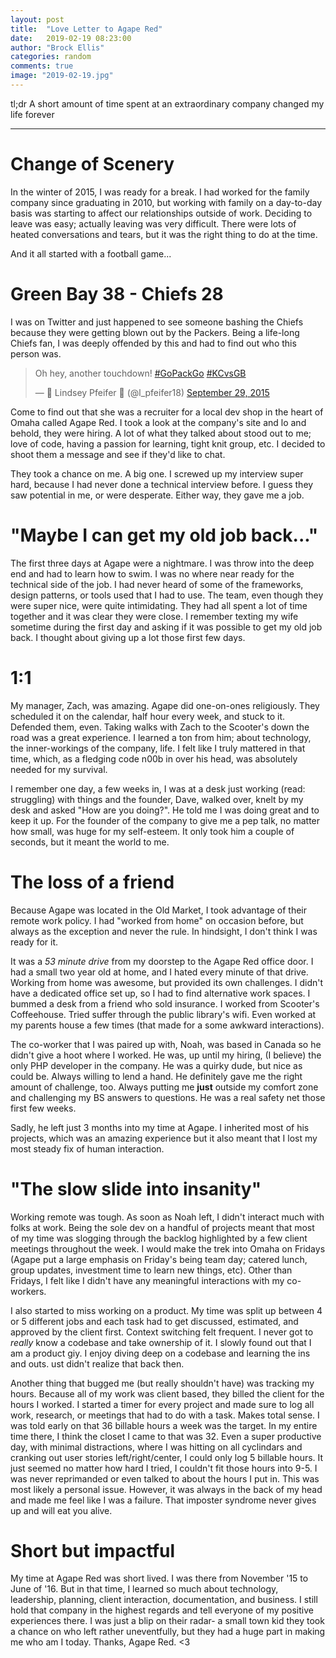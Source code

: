 ```yaml
---
layout: post
title:  "Love Letter to Agape Red"
date:   2019-02-19 08:23:00
author: "Brock Ellis"
categories: random
comments: true
image: "2019-02-19.jpg"
---
```


tl;dr A short amount of time spent at an extraordinary company changed my life forever

---

# Change of Scenery

In the winter of 2015, I was ready for a break. I had worked for the family company since graduating in 2010, but working with family on a day-to-day basis was starting to affect our relationships outside of work. Deciding to leave was easy; actually leaving was very difficult. There were lots of heated conversations and tears, but it was the right thing to do at the time.

And it all started with a football game...

# Green Bay 38 - Chiefs 28

I was on Twitter and just happened to see someone bashing the Chiefs because they were getting blown out by the Packers. Being a life-long Chiefs fan, I was deeply offended by this and had to find out who this person was.

<blockquote class="twitter-tweet" data-lang="en"><p lang="en" dir="ltr">Oh hey, another touchdown! <a href="https://twitter.com/hashtag/GoPackGo?src=hash&amp;ref_src=twsrc%5Etfw">#GoPackGo</a> <a href="https://twitter.com/hashtag/KCvsGB?src=hash&amp;ref_src=twsrc%5Etfw">#KCvsGB</a></p>&mdash; 🚀 Lindsey Pfeifer 🚀 (@l_pfeifer18) <a href="https://twitter.com/l_pfeifer18/status/648664804857630720?ref_src=twsrc%5Etfw">September 29, 2015</a></blockquote>
<script async src="https://platform.twitter.com/widgets.js" charset="utf-8"></script>

Come to find out that she was a recruiter for a local dev shop in the heart of Omaha called Agape Red. I took a look at the company's site and lo and behold, they were hiring. A lot of what they talked about stood out to me; love of code, having a passion for learning, tight knit group, etc. I decided to shoot them a message and see if they'd like to chat.

They took a chance on me. A big one. I screwed up my interview super hard, because I had never done a technical interview before. I guess they saw potential in me, or were desperate. Either way, they gave me a job.

# "Maybe I can get my old job back..."

The first three days at Agape were a nightmare. I was throw into the deep end and had to learn how to swim. I was no where near ready for the technical side of the job. I had never heard of some of the frameworks, design patterns, or tools used that I had to use. The team, even though they were super nice, were quite intimidating. They had all spent a lot of time together and it was clear they were close. I remember texting my wife sometime during the first day and asking if it was possible to get my old job back. I thought about giving up a lot those first few days.

# 1:1

My manager, Zach, was amazing. Agape did one-on-ones religiously. They scheduled it on the calendar, half hour every week, and stuck to it. Defended them, even. Taking walks with Zach to the Scooter's down the road was a great experience. I learned a ton from him; about technology, the inner-workings of the company, life. I felt like I truly mattered in that time, which, as a fledging code n00b in over his head, was absolutely needed for my survival.

I remember one day, a few weeks in, I was at a desk just working (read: struggling) with things and the founder, Dave, walked over, knelt by my desk and asked "How are you doing?". He told me I was doing great and to keep it up. For the founder of the company to give me a pep talk, no matter how small, was huge for my self-esteem. It only took him a couple of seconds, but it meant the world to me.

# The loss of a friend

Because Agape was located in the Old Market, I took advantage of their remote work policy. I had "worked from home" on occasion before, but always as the exception and never the rule. In hindsight, I don't think I was ready for it.

It was a *53 minute drive* from my doorstep to the Agape Red office door. I had a small two year old at home, and I hated every minute of that drive. Working from home was awesome, but provided its own challenges. I didn't have a dedicated office set up, so I had to find alternative work spaces. I bummed a desk from a friend who sold insurance. I worked from Scooter's Coffeehouse. Tried suffer through the public library's wifi. Even worked at my parents house a few times (that made for a some awkward interactions).

The co-worker that I was paired up with, Noah, was based in Canada so he didn't give a hoot where I worked. He was, up until my hiring, (I believe) the only PHP developer in the company. He was a quirky dude, but nice as could be. Always willing to lend a hand. He definitely gave me the right amount of challenge, too. Always putting me **just** outside my comfort zone and challenging my BS answers to questions. He was a real safety net those first few weeks.

Sadly, he left just 3 months into my time at Agape. I inherited most of his projects, which was an amazing experience but it also meant that I lost my most steady fix of human interaction.

# "The slow slide into insanity"

Working remote was tough. As soon as Noah left, I didn't interact much with folks at work. Being the sole dev on a handful of projects meant that most of my time was slogging through the backlog highlighted by a few client meetings throughout the week. I would make the trek into Omaha on Fridays (Agape put a large emphasis on Friday's being team day; catered lunch, group updates, investment time to learn new things, etc). Other than Fridays, I felt like I didn't have any meaningful interactions with my co-workers.

I also started to miss working on a product. My time was split up between 4 or 5 different jobs and each task had to get discussed, estimated, and approved by the client first. Context switching felt frequent. I never got to *really* know a codebase and take ownership of it. I slowly found out that I am a product giy. I enjoy diving deep on a codebase and learning the ins and outs. ust didn't realize that back then.

Another thing that bugged me (but really shouldn't have) was tracking my hours. Because all of my work was client based, they billed the client for the hours I worked. I started a timer for every project and made sure to log all work, research, or meetings that had to do with a task. Makes total sense. I was told early on that 36 billable hours a week was the target. In my entire time there, I think the closet I came to that was 32. Even a super productive day, with minimal distractions, where I was hitting on all cyclindars and cranking out user stories left/right/center, I could only log 5 billable hours. It just seemed no matter how hard I tried, I couldn't fit those hours into 9-5. I was never reprimanded or even talked to about the hours I put in. This was most likely a personal issue. However, it was always in the back of my head and made me feel like I was a failure. That imposter syndrome never gives up and will eat you alive.  

# Short but impactful

My time at Agape Red was short lived. I was there from November '15 to June of '16. But in that time, I learned so much about technology, leadership, planning, client interaction, documentation, and business. I still hold that company in the highest regards and tell everyone of my positive experiences there. I was just a blip on their radar- a small town kid they took a chance on who left rather uneventfully, but they had a huge part in making me who am I today. Thanks, Agape Red. <3
